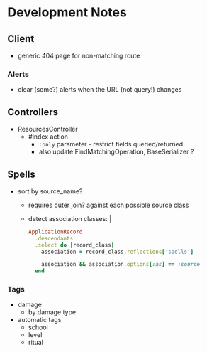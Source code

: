 # Development Notes

## Client

- generic 404 page for non-matching route

### Alerts

- clear (some?) alerts when the URL (not query!) changes

## Controllers

- ResourcesController
  - #index action
    - `:only` parameter - restrict fields queried/returned
    - also update FindMatchingOperation, BaseSerializer ?

## Spells

- sort by source_name?
  - requires outer join? against each possible source class
  - detect association classes: |

    ```ruby
    ApplicationRecord
      .descendants
      .select do |record_class|
        association = record_class.reflections['spells']

        association && association.options[:as] == :source
      end
    ```

### Tags

- damage
  - by damage type
- automatic tags
  - school
  - level
  - ritual
